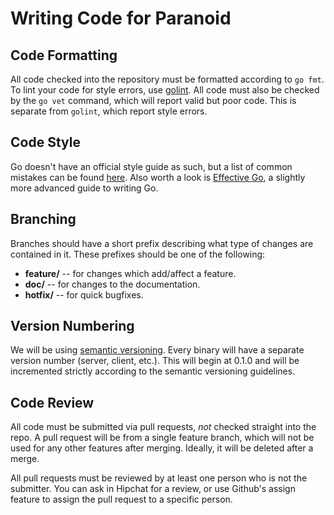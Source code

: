Writing Code for Paranoid
=========================

## Code Formatting ##

All code checked into the repository must be formatted according to `go fmt`. To lint your
code for style errors, use [golint](https://github.com/golang/lint). All code must also be
checked by the `go vet` command, which will report valid but poor code. This is separate
from `golint`, which report style errors.

## Code Style ##

Go doesn't have an official style guide as such, but a list of common mistakes can be
found [here](https://github.com/golang/go/wiki/CodeReviewComments). Also worth a look is
[Effective Go](https://golang.org/doc/effective_go.html), a slightly more advanced guide
to writing Go.

## Branching ##

Branches should have a short prefix describing what type of changes are contained in it.
These prefixes should be one of the following:

* **feature/** -- for changes which add/affect a feature.
* **doc/** -- for changes to the documentation.
* **hotfix/** -- for quick bugfixes.

## Version Numbering ##

We will be using [semantic versioning](http://semver.org/). Every binary will have a separate
version number (server, client, etc.). This will begin at 0.1.0 and will be incremented strictly
according to the semantic versioning guidelines.

## Code Review ##

All code must be submitted via pull requests, *not* checked straight into the repo.
A pull request will be from a single feature branch, which will not be used for any other
features after merging. Ideally, it will be deleted after a merge.

All pull requests must be reviewed by at least one person who is not the submitter. You can
ask in Hipchat for a review, or use Github's assign feature to assign the pull request to a
specific person.
